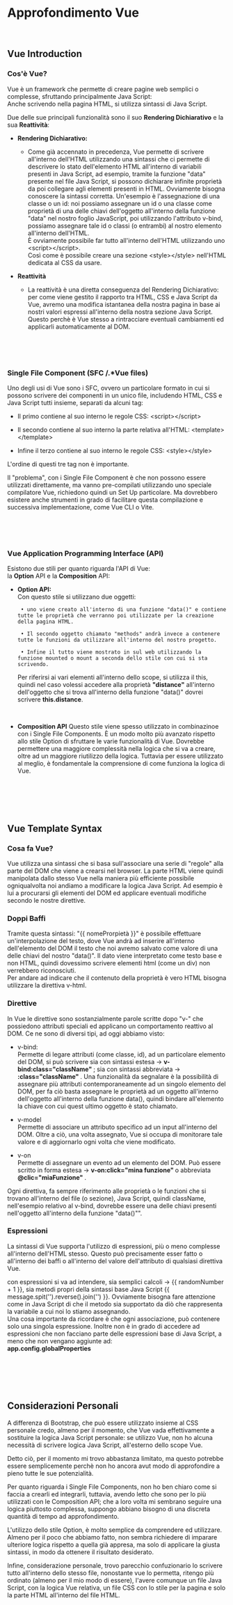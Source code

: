 # Approfondimento Vue
<br>


## Vue Introduction
###  Cos'è Vue?

Vue è un framework che permette di creare pagine web semplici o complesse, sfruttando principalmente Java Script: <br>
Anche scrivendo nella pagina HTML, si utilizza sintassi di Java Script. 

Due delle sue principali funzionalità sono il suo <strong>Rendering Dichiarativo</strong> e la sua <strong>Reattività</strong>:

-  <strong>Rendering Dichiarativo:</strong>
    - Come già accennato in precedenza, Vue permette di scrivere all'interno dell'HTML utilizzando una sintassi che ci permette di descrivere lo stato dell'elemento HTML all'interno di variabili presenti in Java Script, ad esempio, tramite la funzione "data" presente nel file Java Script, si possono dichiarare infinite proprietà da poi collegare agli elementi presenti in HTML. Ovviamente bisogna conoscere la sintassi corretta. Un'esempio è l'assegnazione di una classe o un id: noi possiamo assegnare un id o una classe come proprietà di una delle chiavi dell'oggetto all'interno della funzione "data" nel nostro foglio JavaScript, poi utilizzando l'attributo v-bind, possiamo assegnare tale id o classi (o entrambi) al nostro elemento all'interno dell'HTML. <br>
    È ovviamente possibile far tutto all'interno dell'HTML utilizzando uno \<script>\</script>. <br>
    Così come è possibile creare una sezione \<style>\</style> nell'HTML dedicata al CSS da usare.

-   <strong>Reattività</strong>
    - La reattività è una diretta conseguenza del Rendering Dichiarativo: per come viene gestito il rapporto tra HTML, CSS e Java Script da Vue, avremo una modifica istantanea della nostra pagina in base ai nostri valori espressi all'interno della nostra sezione Java Script. Questo perchè è Vue stesso a rintracciare eventuali cambiamenti ed applicarli automaticamente al DOM.


<br>
<br>
<br>

###  Single File Component (SFC /.*Vue files) 

Uno degli usi di Vue sono i SFC, ovvero un particolare formato in cui si possono scrivere dei componenti in un unico file, includendo HTML, CSS e Java Script tutti insieme, separati da alcuni tag: 
- Il primo contiene al suo interno le regole CSS:  \<script>\</script>

- Il secondo contiene al suo interno la parte relativa all'HTML: \<template>\</template>

- Infine il terzo contiene al suo interno le regole CSS:  \<style>\</style> 

L'ordine di questi tre tag non è importante. <br> 

Il "problema", con i Single File Component è che non possono essere utilizzati direttamente, ma vanno pre-compilati utilizzando uno speciale compilatore Vue, richiedono quindi un Set Up particolare. Ma dovrebbero esistere anche strumenti in grado di facilitare questa compilazione e successiva implementazione, come Vue CLI o Vite.



<br>
<br>
<br>

###  Vue Application Programming Interface (API)


Esistono due stili per quanto riguarda l'API di Vue: <br>
la <strong>Option</strong> API e la <strong>Composition</strong> API:

-  <strong>Option API:</strong> <br>
    Con questo stile si utilizzano due oggetti:

        • uno viene creato all'interno di una funzione "data()" e contiene tutte le proprietà che verranno poi utilizzate per la creazione della pagina HTML. 

        • Il secondo oggetto chiamato "methods" andrà invece a contenere tutte le funzioni da utilizzare all'interno del nostro progetto.

        • Infine il tutto viene mostrato in sul web utilizzando la funzione mounted o mount a seconda dello stile con cui si sta scrivendo.
    
    Per riferirsi ai vari elementi all'interno dello scope, si utilizza il this, quindi nel caso volessi accedere alla proprietà <strong>"distance"</strong> all'interno dell'oggetto che si trova all'interno della funzione "data()" dovrei scrivere <strong>this.distance</strong>. <br>
     


<br>

-   <strong>Composition API</strong>
    Questo stile viene spesso utilizzato in combinazinoe con i Single File Components. È un modo molto più avanzato rispetto allo stile Option di sfruttare le varie funzionalità di Vue. Dovrebbe permettere una maggiore complessità nella logica che si va a creare, oltre ad un maggiore riutilizzo della logica. Tuttavia per essere utilizzato al meglio, è fondamentale la comprensione di come funziona la logica di Vue.




<br>
<br>
<br>
<br>


## Vue Template Syntax 
###  Cosa fa Vue?
Vue utilizza una sintassi che si basa sull'associare una serie di "regole" alla parte del DOM che viene a crearsi nel browser. La parte HTML viene quindi manipolata dallo stesso Vue nella maniera più efficiente possibile ogniqualvolta noi andiamo a modificare la logica Java Script. Ad esempio è lui a procurarsi gli elementi del DOM ed applicare eventuali modifiche secondo le nostre direttive. 


### Doppi Baffi

Tramite questa sintassi: "{{ nomeProrpietà }}" è possibile effettuare un'interpolazione del testo, dove Vue andrà ad inserire all'interno dell'elemento del DOM il testo che noi avremo salvato come valore di una delle chiavi del nostro "data()". Il dato viene interpretato come testo base e non HTML, quindi dovessimo scrivere elementi html (come un div) non verrebbero riconosciuti. <br>
Per andare ad indicare che il contenuto della proprietà è vero HTML bisogna utilizzare la direttiva v-html.


### Direttive
In Vue le direttive sono sostanzialmente parole scritte dopo "v-" che possiedono attributi speciali ed applicano un comportamento reattivo al DOM. Ce ne sono di diversi tipi, ad oggi abbiamo visto:
-   v-bind: <br>
    Permette di legare attributi (come classe, id), ad un particolare elemento del DOM, si può scrivere sia con sintassi estesa → <b> v-bind:class="className" </b>; sia con sintassi abbreviata → <b> :class="className" </b>. Una funzionalità da segnalare è la possibilità di assegnare più attributi contemporaneamente ad un singolo elemento del DOM, per fa ciò basta assegnare le proprietà ad un oggetto all'interno dell'oggetto all'interno della funzione data(), quindi bindare all'elemento la chiave con cui quest ultimo oggetto è stato chiamato.

-   v-model <br>
    Permette di associare un attributo specifico ad un input all'interno del DOM. Oltre a ciò, una volta assegnato, Vue si occupa di monitorare tale valore e di aggiornarlo ogni volta che viene modificato.

-   v-on <br>
    Permette di assegnare un evento ad un elemento del DOM. Può essere scritto in forma estesa → <b> v-on:click="mina funzione" </b> o abbreviata <b> @clic="miaFunzione" </b>.

Ogni direttiva, fa sempre riferimento alle proprietà o le funzioni che si trovano all'interno del file (o sezione), Java Script, quindi className, nell'esempio relativo al v-bind, dovrebbe essere una delle chiavi presenti nell'oggetto all'interno della funzione "data()"".


### Espressioni

La sintassi di Vue supporta l'utilizzo di espressioni, più o meno complesse all'interno dell'HTML stesso. Questo può precisamente esser fatto o all'interno dei baffi o all'interno del valore dell'attributo di qualsiasi direttiva Vue. <br>

con espressioni si va ad intendere, sia semplici calcoli → {{ randomNumber + 1 }}, sia metodi propri della sintassi base Java Script {{ message.spit('').reverse().join('') }}. Ovviamente bisogna fare attenzione come in Java Script di che il metodo sia supportato da diò che rappresenta la variabile a cui noi lo stiamo assegnando. <br>
Una cosa importante da ricordare è che ogni associazione, può contenere solo una singola espressione. Inoltre non è in grado di accedere ad espressioni che non facciano parte delle espressioni base di Java Script, a meno che non vengano aggiunte ad: <br>
<b>app.config.globalProperties</b>








<br>
<br>
<br>
<br>


##  Considerazioni Personali

A differenza di Bootstrap, che può essere utilizzato insieme al CSS personale credo, almeno per il momento, che Vue vada effettivamente a sostituire la logica Java Script personale: se utilizzo Vue, non ho alcuna necessità di scrivere logica Java Script, all'esterno dello scope Vue. <br>

Detto ciò, per il momento mi trovo abbastanza limitato, ma questo potrebbe essere semplicemente perchè non ho ancora avut modo di approfondire a pieno tutte le sue potenzialità. <br>

Per quanto riguarda i Single File Components, non ho ben chiaro come si faccia a crearli ed integrarli, tuttavia, avendo letto che sono per lo più utilizzati con le Composition API; che a loro volta mi sembrano seguire una logica piuttosto complessa, suppongo abbiano bisogno di una discreta quantità di tempo ad approfondimento. <br>

L'utilizzo dello stile Option, è molto semplice da comprendere ed utilizzare. Almeno per il poco che abbiamo fatto, non sembra richiedere di imparare ulteriore logica rispetto a quella già appresa, ma solo di applicare la giusta sintassi, in modo da ottenere il risultato desiderato. <br>

Infine, considerazione personale, trovo parecchio confuzionario lo scrivere tutto all'interno dello stesso file, nonostante vue lo permetta, ritengo più ordinato (almeno per il mio modo di essere), l'avere comunque un file Java Script, con la logica Vue relativa, un file CSS con lo stile per la pagina e solo la parte HTML all'interno del file HTML.